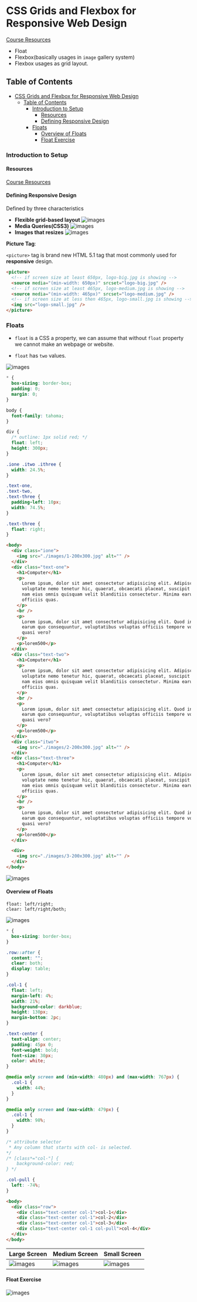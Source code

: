 # CSS Grids and Flexbox for Responsive Web Design

[Course Resources](https://github.com/jen4web/fem-layout.git)

- Float
- Flexbox(basically usages in `image` gallery system)
- Flexbox usages as grid layout.

## Table of Contents

- [CSS Grids and Flexbox for Responsive Web Design](#css-grids-and-flexbox-for-responsive-web-design)
  - [Table of Contents](#table-of-contents)
    - [Introduction to Setup](#introduction-to-setup)
      - [Resources](#resources)
      - [Defining Responsive Design](#defining-responsive-design)
    - [Floats](#floats)
      - [Overview of Floats](#overview-of-floats)
      - [Float Exercise](#float-exercise)

### Introduction to Setup

#### Resources

[Course Resources](https://github.com/jen4web/fem-layout.git)

#### Defining Responsive Design

Defined by three characteristics

- **Flexible grid-based layout**
  ![images](images/1.png)
- **Media Queries(CSS3)**
  ![images](images/2.png)
- **Images that resizes**
  ![images](images/3.png)

**Picture Tag**:

`<picture>` tag is brand new HTML 5.1 tag that most commonly used for **responsive** design.

```html
<picture>
  <!-- if screen size at least 650px, logo-big.jpg is showing -->
  <source media="(min-width: 650px)" srcset="logo-big.jpg" />
  <!-- if screen size at least 465px, logo-medium.jpg is showing -->
  <source media="(min-width: 465px)" srcset="logo-medium.jpg" />
  <!-- if screen size at less then 465px, logo-small.jpg is showing -->
  <img src="logo-small.jpg" />
</picture>
```

### Floats

- `float` is a CSS a property, we can assume that without `float` property we cannot make an webpage or website.

- `float` has `two` values.

![images](images/4.png)

```css
* {
  box-sizing: border-box;
  padding: 0;
  margin: 0;
}

body {
  font-family: tahoma;
}

div {
  /* outline: 1px solid red; */
  float: left;
  height: 300px;
}

.ione .itwo .ithree {
  width: 24.5%;
}

.text-one,
.text-two,
.text-three {
  padding-left: 10px;
  width: 74.5%;
}

.text-three {
  float: right;
}
```

```html
<body>
  <div class="ione">
    <img src="./images/1-200x300.jpg" alt="" />
  </div>
  <div class="text-one">
    <h1>Computer</h1>
    <p>
      Lorem ipsum, dolor sit amet consectetur adipisicing elit. Adipisci
      voluptate nemo tenetur hic, quaerat, obcaecati placeat, suscipit similique
      nam eius omnis quisquam velit blanditiis consectetur. Minima earum aliquid
      officiis quas.
    </p>
    <br />
    <p>
      Lorem ipsum, dolor sit amet consectetur adipisicing elit. Quod incidunt
      earum quo consequuntur, voluptatibus voluptas officiis tempore voluptates
      quasi vero?
    </p>
    <p>lorem500</p>
  </div>
  <div class="text-two">
    <h1>Computer</h1>
    <p>
      Lorem ipsum, dolor sit amet consectetur adipisicing elit. Adipisci
      voluptate nemo tenetur hic, quaerat, obcaecati placeat, suscipit similique
      nam eius omnis quisquam velit blanditiis consectetur. Minima earum aliquid
      officiis quas.
    </p>
    <br />
    <p>
      Lorem ipsum, dolor sit amet consectetur adipisicing elit. Quod incidunt
      earum quo consequuntur, voluptatibus voluptas officiis tempore voluptates
      quasi vero?
    </p>
    <p>lorem500</p>
  </div>
  <div class="itwo">
    <img src="./images/2-200x300.jpg" alt="" />
  </div>
  <div class="text-three">
    <h1>Computer</h1>
    <p>
      Lorem ipsum, dolor sit amet consectetur adipisicing elit. Adipisci
      voluptate nemo tenetur hic, quaerat, obcaecati placeat, suscipit similique
      nam eius omnis quisquam velit blanditiis consectetur. Minima earum aliquid
      officiis quas.
    </p>
    <br />
    <p>
      Lorem ipsum, dolor sit amet consectetur adipisicing elit. Quod incidunt
      earum quo consequuntur, voluptatibus voluptas officiis tempore voluptates
      quasi vero?
    </p>
    <p>lorem500</p>
  </div>

  <div>
    <img src="./images/3-200x300.jpg" alt="" />
  </div>
</body>
```

![images](images/5.png)

#### Overview of Floats

```text
float: left/right;
clear: left/right/both;
```

![images](images/6.png)

```css
* {
  box-sizing: border-box;
}

.row::after {
  content: "";
  clear: both;
  display: table;
}

.col-1 {
  float: left;
  margin-left: 4%;
  width: 21%;
  background-color: darkblue;
  height: 130px;
  margin-bottom: 2pc;
}

.text-center {
  text-align: center;
  padding: 45px 0;
  font-weight: bold;
  font-size: 30px;
  color: white;
}

@media only screen and (min-width: 480px) and (max-width: 767px) {
  .col-1 {
    width: 44%;
  }
}

@media only screen and (max-width: 479px) {
  .col-1 {
    width: 98%;
  }
}

/* attribute selector 
 * Any column that starts with col- is selected. 
*/
/* [class*="col-"] {
    background-color: red;
} */

.col-pull {
  left: -74%;
}
```

```html
<body>
  <div class="row">
    <div class="text-center col-1">col-1</div>
    <div class="text-center col-1">col-2</div>
    <div class="text-center col-1">col-3</div>
    <div class="text-center col-1 col-pull">col-4</div>
  </div>
</body>
```

| Large Screen             | Medium Screen           | Small Screen            |
| ------------------------ | ----------------------- | ----------------------- |
| ![images](images/10.png) | ![images](images/8.png) | ![images](images/9.png) |

#### Float Exercise 

![images](images/border-box.png)
